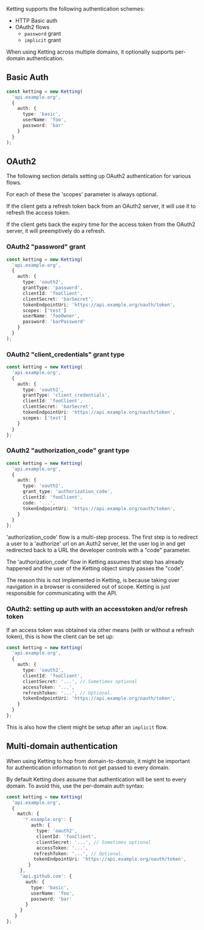 Ketting supports the following authentication schemes:

* HTTP Basic auth
* OAuth2 flows
  * `password` grant
  * `implicit` grant

When using Ketting across multiple domains, it optionally supports per-domain authentication.

Basic Auth
----------

```typescript
const ketting = new Ketting(
  'api.example.org',
  {
    auth: {
      type: 'basic',
      userName: 'foo',
      password: 'bar'
    }
  }
);
```
    
OAuth2
------

The following section details setting up OAuth2 authentication for
various flows.

For each of these the 'scopes' parameter is always optional.

If the client gets a refresh token back from an OAuth2 server, it will
use it to refresh the access token.

If the client gets back the expiry time for the access token from the OAuth2
server, it will preemptively do a refresh.

### OAuth2 "password" grant

```typescript
const ketting = new Ketting(
  'api.example.org',
  {
    auth: {
      type: 'oauth2',
      grantType: 'password',
      clientId: 'fooClient',
      clientSecret: 'barSecret',
      tokenEndpointUri: 'https://api.example.org/oauth/token',
      scopes: ['test']
      userName: 'fooOwner',
      password: 'barPassword'
    }
  }
);
```


### OAuth2 "client_credentials" grant type

```typescript
const ketting = new Ketting(
  'api.example.org',
  {
    auth: {
      type: 'oauth2',
      grantType: 'client_credentials',
      clientId: 'fooClient',
      clientSecret: 'barSecret',
      tokenEndpointUri: 'https://api.example.org/oauth/token',
      scopes: ['test']
    }
  }
};
```

### OAuth2 "authorization_code" grant type

```typescript
const ketting = new Ketting(
  'api.example.org',
  {
    auth: {
      type: 'oauth2',
      grant_type: 'authorization_code',
      clientId: 'fooClient',
      code: '...',
      tokenEndpointUri: 'https://api.example.org/oauth/token',
    }
  }
};
```

'authorization_code' flow is a multi-step process. The first step is to
redirect a user to a 'authorize' url on an Auth2 server, let the user log
in and get redirected back to a URL the developer controls with a "code"
parameter.

The 'authorization_code' flow in Ketting assumes that step has already
happened and the user of the Ketting object simply passes the "code".

The reason this is not implemented in Ketting, is because taking over
navigation in a browser is considered out of scope. Ketting is just
responsible for communicating with the API.

### OAuth2: setting up auth with an accesstoken and/or refresh token

If an access token was obtained via other means (with or without a refresh
token), this is how the client can be set up:

```typescript
const ketting = new Ketting(
  'api.example.org',
  {
    auth: {
      type: 'oauth2',
      clientId: 'fooClient',
      clientSecret: '...', // Sometimes optional
      accessToken: '...',
      refreshToken: '...', // Optional.
      tokenEndpointUri: 'https://api.example.org/oauth/token',
    }
  }
};
```

This is also how the client might be setup after an `implicit` flow.

Multi-domain authentication
---------------------------

When using Ketting to hop from domain-to-domain, it might be important for
authentication information to not get passed to every domain.

By default Ketting *does* assume that authentication will be sent to every
domain. To avoid this, use the per-domain auth syntax:

```typescript
const ketting = new Ketting(
  'api.example.org',
  {
    match: {
      '*.example.org': {
         auth: {
           type: 'oauth2',
           clientId: 'fooClient',
           clientSecret: '...', // Sometimes optional
           accessToken: '...',
          refreshToken: '...', // Optional.
          tokenEndpointUri: 'https://api.example.org/oauth/token',
        }
     },
     'api.github.com': {
       auth: {
         type: 'basic',
         userName: 'foo',
         password: 'bar'
       }
     }
   }
};
```